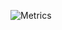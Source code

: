 ![Metrics](https://metrics.lecoq.io/q7n?template=terminal&activity=1&isocalendar=1&languages=1&pagespeed=1&pagespeed.detailed=false&pagespeed.screenshot=false&isocalendar.duration=full-year&activity.limit=5&activity.days=14&activity.filter=all&config.timezone=America%2FNew_York&config.animated=true)
